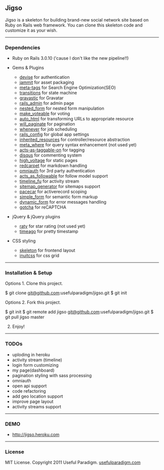 ## Jigso

Jigso is a skeleton for building brand-new social network site based on Ruby on Rails web framework. You can clone this skeleton code and customize it as your wish.

---

### Dependencies

- Ruby on Rails 3.0.10 ('cause I don't like the new pipeline!!)

- Gems & Plugins
	- [devise](https://github.com/plataformatec/devise) for authentication
	- [jammit](http://documentcloud.github.com/jammit/) for asset packaging
	- [meta-tags](https://github.com/kpumuk/meta-tags) for Search Engine Optimization(SEO)
	- [transitions](https://github.com/qoobaa/transitions) for state machine
	- [gravastic](https://github.com/chrislloyd/gravtastic) for Gravatar 
	- [rails_admin](https://github.com/sferik/rails_admin/tree/rails-3.0) for admin page
	- [nested_form](https://github.com/ryanb/nested_form) for nested form manipulation
	- [make_voteable](https://github.com/medihack/make_voteable) for voting
	- [auto_html](https://github.com/dejan/auto_html) for transforming URLs to appropriate resource
	- [will_paginate](https://github.com/mislav/will_paginate) for pagination
	- [whenever](https://github.com/javan/whenever) for job scheduling
	- [rails_config](https://github.com/railsjedi/rails_config) for global app settings
	- [inherited_resources](https://github.com/josevalim/inherited_resources) for controller/resource abstraction
	- [meta_where](https://github.com/ernie/meta_where) for query syntax enhancement (not used yet)
	- [acts-as-taggable-on](https://github.com/mbleigh/acts-as-taggable-on) for tagging
	- [disqus](http://disqus.com/) for commenting system
	- [high_voltage](https://github.com/thoughtbot/high_voltage) for static pages
	- [redcarpet](https://github.com/tanoku/redcarpet) for markdown handling
	- [omniauth]() for 3rd party authentication
	- [acts_as_followable](https://github.com/xpepermint/acts_as_followable) for follow model support
	- [timeline_fu](https://github.com/jamesgolick/timeline_fu) for activity stream
	- [sitemap_generator](https://github.com/kjvarga/sitemap_generator) for sitemaps support
	- [pacecar](https://github.com/thoughtbot/pacecar) for activerecord scoping
	- [simple_form](https://github.com/plataformatec/simple_form) for semantic form markup
	- [dynamic_form](https://github.com/joelmoss/dynamic_form) for error messages handling
	- [gotcha](https://github.com/seejohnrun/gotcha) for reCAPTCHA

- jQuery & jQuery plugins
	- [raty](http://www.wbotelhos.com/raty/) for star rating (not used yet)
	- [timeago](http://timeago.yarp.com/) for pretty timestamp

- CSS styling
	- [skeleton](http://www.getskeleton.com/) for frontend layout
	- [inuitcss](http://csswizardry.com/inuitcss/) for css grid

---

### Installation & Setup

Options 1. Clone this project.

$ git clone git@github.com:usefulparadigm/jigso.git
$ git init

Options 2. Fork this project.

$ git init
$ git remote add jigso git@github.com:usefulparadigm/jigso.git
$ git pull jigso master


2. Enjoy!

---

### TODOs

- uploding in heroku
- activity stream (timeline)
- login form customizing
- my page(dashboard)
- pagination styling with sass processing
- omniauth
- open api support
- code refactoring
- add geo location support
- improve page layout
- activity streams support

---

### DEMO

- http://jigso.heroku.com

---

### License

MIT License. Copyright 2011 Useful Paradigm. [usefulparadigm.com](http://usefulapradigm.com)

